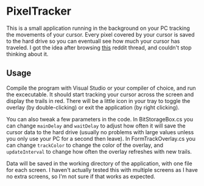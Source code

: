 # PixelTracker
This is a small application running in the background on your PC tracking the movements of your cursor. Every pixel covered by your cursor is saved to the hard drive so you can eventuall see how much your cursor has traveled. I got the idea after browsing [this](https://www.reddit.com/r/Showerthoughts/comments/3ywil0/i_wonder_if_my_cursor_has_passed_over_every_pixel/?ref=share&ref_source=link) reddit thread, and couldn't stop thinking about it. 

## Usage
Compile the program with Visual Studio or your compiler of choice, and run the excecutable. It should start tracking your cursor across the screen and display the trails in red. There will be a little icon in your tray to toggle the overlay (by double-clicking) or exit the application (by right clicking).

You can also tweak a few parameters in the code. In BitStorageBox.cs you can change `mainDelay` and `waitDelay` to adjust how often it will save the cursor data to the hard drive (usually no problems with large values unless you only use your PC for a second then leave). In FormTrackOverlay.cs you can change `trackColor` to change the color of the overlay, and `updateInterval` to change how often the overlay refreshes with new trails. 

Data will be saved in the working directory of the application, with one file for each screen. I haven't actually tested this with multiple screens as I have no extra screens, so I'm not sure if that works as expected. 
